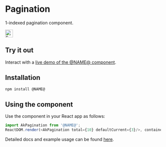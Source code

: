 # Pagination

1-indexed pagination component.

<img src="http://i.imgur.com/aA91Oi5.gif" alt="Example @NAME@" style="height: 25px;"/>

## Try it out

Interact with a [live demo of the @NAME@ component](https://aui-cdn.atlassian.com/atlaskit/stories/@NAME@/@VERSION@/).

## Installation

```sh
npm install @NAME@
```

## Using the component

Use the component in your React app as follows:

```js
import AkPagination from '@NAME@';
ReactDOM.render(<AkPagination total={10} defaultCurrent={3}/>, container);
```

Detailed docs and example usage can be found [here](https://aui-cdn.atlassian.com/atlaskit/stories/@atlaskit/@NAME@/@VERSION@/).
